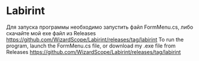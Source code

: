 # Labirint
Для запуска программы необходимо запустить файл FormMenu.cs, либо скачайте мой exe файл из Releases https://github.com/WizardScope/Labirint/releases/tag/labirint
To run the program, launch the FormMenu.cs file, or download my .exe file from Releases https://github.com/WizardScope/Labirint/releases/tag/labirint
